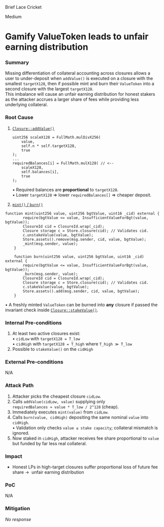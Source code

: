 Brief Lace Cricket

Medium

# Gamify ValueToken leads to unfair earning distribution

### Summary

Missing differentiation of collateral accounting across closures allows a user to under-deposit when `addValue()` is executed on a closure with the smallest `targetX128`, then if possible mint and burn their `ValueToken` into a second closure with the largest `targetX128`.  
This imbalance will cause an unfair earning distribution for honest stakers as the attacker accrues a larger share of fees while providing less underlying collateral.

### Root Cause

1. [`Closure::addValue()`](https://github.com/sherlock-audit/2025-04-burve/blob/main/Burve/src/multi/closure/Closure.sol#L111) 
   ```solidity
   uint256 scaleX128 = FullMath.mulDivX256(
       value,
       self.n * self.targetX128,
       true
   );                    
   ...
   requiredBalances[i] = FullMath.mulX128( // <--
       scaleX128,
       self.balances[i],
       true
   );
   ```  
   • Required balances are **proportional** to `targetX128`.  
   • Lower `targetX128` ⇒ lower `requiredBalances[]` ⇒ cheaper deposit.

2. [`mint()` / `burn()`](https://github.com/sherlock-audit/2025-04-burve/blob/main/Burve/src/multi/facets/ValueTokenFacet.sol) 

```solidity
function mint(uint256 value, uint256 bgtValue, uint16 _cid) external {
        require(bgtValue <= value, InsufficientValueForBgt(value, bgtValue));
        ClosureId cid = ClosureId.wrap(_cid);
        Closure storage c = Store.closure(cid); // Validates cid.
        c.unstakeValue(value, bgtValue);
        Store.assets().remove(msg.sender, cid, value, bgtValue);
        _mint(msg.sender, value);
    }

    function burn(uint256 value, uint256 bgtValue, uint16 _cid) external {
        require(bgtValue <= value, InsufficientValueForBgt(value, bgtValue));
        _burn(msg.sender, value);
        ClosureId cid = ClosureId.wrap(_cid);
        Closure storage c = Store.closure(cid); // Validates cid.
        c.stakeValue(value, bgtValue);
        Store.assets().add(msg.sender, cid, value, bgtValue);
    }
   ```  
   • A freshly minted `ValueToken` can be burned into **any** closure if passed the invariant check inside [`Closure::stakeValue()`](https://github.com/sherlock-audit/2025-04-burve/blob/main/Burve/src/multi/closure/Closure.sol#L517).

### Internal Pre-conditions

1. At least two active closures exist:  
   • `cidLow` with `targetX128 = T_low`  
   • `cidHigh` with `targetX128 = T_high` where `T_high ≫ T_low`
2. Possible to `stakeValue()` on the `cidHigh`

### External Pre-conditions

N/A

### Attack Path

1. Attacker picks the cheapest closure `cidLow`.  
2. Calls `addValue(cidLow, value)` supplying only  
   `requiredBalances ≈ value * T_low / 2^128` (cheap).  
3. Immediately executes `mint(value)` from `cidLow`.  
4. Calls `burn(value, cidHigh)` depositing the same nominal `value` into `cidHigh`.  
   •  Validation only checks `value ≤ stake capacity`; collateral mismatch is ignored. 
5. Now staked in `cidHigh`, attacker receives fee share proportional to `value` but funded by far less real collateral. 

### Impact

* Honest LPs in high-target closures suffer proportional loss of future fee share ->  unfair earning distribution 

### PoC

N/A

### Mitigation

_No response_